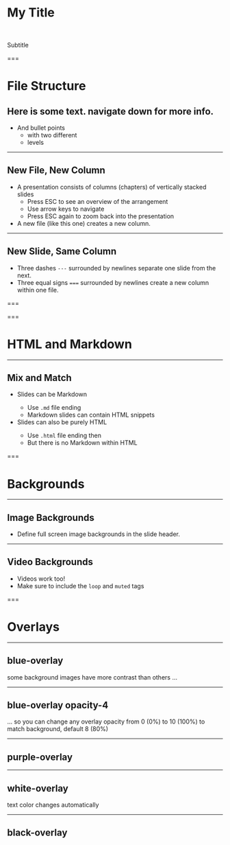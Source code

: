 <!-- .slide: data-state="title" -->

# My Title

<br>

Subtitle



===

<!-- .slide: data-state="standard" -->

# File Structure

## Here is some text. navigate down for more info.
- And bullet points
  - with two different
  - levels

---

<!-- .slide: data-state="standard" -->

## New File, New Column
- A presentation consists of columns (chapters) of vertically stacked slides
  - Press ESC to see an overview of the arrangement
  - Use arrow keys to navigate
  - Press ESC again to zoom back into the presentation
- A new file (like this one) creates a new column.

---

<!-- .slide: data-state="standard" -->

## New Slide, Same Column

- Three dashes `---` surrounded by newlines separate one slide from the next.
- Three equal signs `===` surrounded by newlines create a new column within one file.

===
<!-- .slide: data-state="standard" -->



===

<!-- .slide: data-state="standard" -->

<h1>HTML and Markdown</h1>

---

<!-- .slide: data-state="standard" -->

<h2>Mix and Match</h2>
<ul>
  <li>Slides can be Markdown</li>
  <ul>
    <li>Use <code>.md</code> file ending</li>
    <li>Markdown slides can contain HTML snippets</li>
  </ul>
  <li>Slides can also be purely HTML</li>
  <ul>
    <li>Use <code>.html</code> file ending then</li>
    <li>But there is no Markdown within HTML</li>
  </ul>
</ul>

===

<!-- .slide: data-state="standard" data-background="./files/dna-3539309_1920.jpg"-->

# Backgrounds

---

<!-- .slide: data-state="standard" data-background="./files/dna-3539309_1920.jpg"-->

## Image Backgrounds

- Define full screen image backgrounds in the slide header.

---

<!-- .slide: data-state="standard" data-background-video="./files/Mood video Homepage 2.mp4" data-background-video-loop data-background-video-muted="true" -->

## Video Backgrounds

- Videos work too!
- Make sure to include the `loop` and `muted` tags

===

<!-- .slide: data-state="standard" data-background="./files/dna-3539309_1920.jpg"-->

# Overlays

---

<!-- .slide: data-state="logo-white yellow-flag blue-overlay" data-background="./files/dna-3539309_1920.jpg"-->

<h2>blue-overlay</h2>
some background images have more contrast than others ...

<!--
There is a obscure bug (?) where markdown headers get a HTML ID based on their
content string. Using keywords like "blue-overlay" steals focus and interferes
with the theme. That's why we need to use a HTML header <h2> instead of "##"
here.
-->

---

<!-- .slide: data-state="logo-white yellow-flag blue-overlay opacity-4" data-background="./files/dna-3539309_1920.jpg"-->

<h2>blue-overlay opacity-4</h2>
... so you can change any overlay opacity from 0&nbsp;(0%) to 10&nbsp;(100%) to match background, default 8&nbsp;(80%)

<!--
&nbsp; is a special HTML character "No Break SPace", it prevents "0 (0%)"
to be split in the middle. You can also use it for names, like Dr.&nbsp;Seuss.
-->

---

<!-- .slide: data-state="logo-part-white yellow-flag purple-overlay" data-background="./files/dna-3539309_1920.jpg"-->

<h2>purple-overlay</h2>

---

<!-- .slide: data-state="logo-color yellow-flag white-overlay" data-background="./files/dna-3539309_1920.jpg"-->

<h2>white-overlay</h2>

text color changes automatically

---

<!-- .slide: data-state="logo-part-white yellow-flag black-overlay" data-background="./files/dna-3539309_1920.jpg"-->

<h2>black-overlay</h2>
